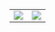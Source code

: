 <table  style="border:none;">
    <tr>
        <td>
            <img src="https://github-readme-stats.vercel.app/api?username=kwtuku&count_private=true&show_icons=true" />
        </td>
        <td>
            <img src="https://github-readme-stats.vercel.app/api/top-langs/?username=kwtuku" />
        </td>
    </tr>
</table>
